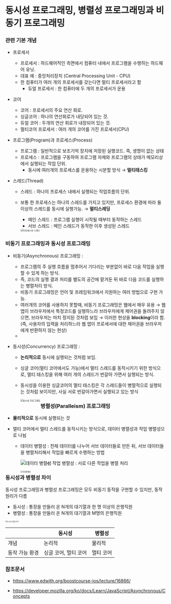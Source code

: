 # **동시성 프로그래밍, 병렬성 프로그래밍과 비동기 프로그래밍**

### 관련 기본 개념

- 프로세서

  - 프로세서 : 하드웨어적인 측면에서 컴퓨터 내에서 프로그램을 수행하는 하드웨어 유닛. 
  - 대표 예 : 중앙처리장치 (Central Processing Unit - CPU)
  - 한 컴퓨터가 여러 개의 프로세서를 갖는다면 멀티 프로세서라고 함
    - 듀얼 프로세서 : 한 컴퓨터에 두 개의 프로세서가 운용

- 코어

  - 코어 : 프로세서의 주요 연산 회로.
  - 싱글코어 : 하나의 연산회로가 내당되어 있는 것. 
  - 듀얼 코어 : 두개의 연산 회로가 내장되어 있는 것.
  - 멀티코어 프로세서 : 여러 개의 코어를 가진 프로세서(CPU)

- 프로그램(Program)과 프로세스(Process)

  - 프로그램 : 일반적으로 보조기억 장치에 저장된 실행코드. 즉, 생명이 없는 상태
  - 프로세스 : 프로그램을 구동하여 프로그램 자체와 프로그램의 상태가 메모리상에서 실행되는 작업 단위.
    - 동시에 여러개의 프로세스를 운용하는 시분할 방식 → **멀티태스킹**

- 스레드(Thread)

  - 스레드 : 하나의 프로세스 내에서 실행되는 작업흐름의 단위.

  - 보통 한 프로세스는 하나의 스레드를 가지고 있지만, 프로세스 환경에 따라 둘 이상의 스레드를 동시에 실행가능. → **멀티스레딩**

    - 메인 스레드 : 프로그램 실행이 시작될 때부터 동작하는 스레드
    - 서브 스레드 : 메인 스레드가 동작한 이후 생성된 스레드

    <img src="https://cphinf.pstatic.net/mooc/20180211_17/1518312108351HdtX0_PNG/130_0.png" alt="프로세스와 스레드" style="zoom:50%;" /> 

### 비동기 프로그래밍과 동시성 프로그래밍

- 비동기(Asynchronous) 프로그래밍 : 

  - 프로그램의 주 실행 흐름을 멈추어서 기다리는 부분없이 바로 다음 작업을 실행할 수 있게 하는 방식.
  - 즉, 코드의 실행 결과 처리를 별도의 공간에 맡겨둔 뒤 바로 다음 코드를 실행하는 병렬처리 방식.
  - 비동기 프로그래밍은 언어 및 프레임워크에서 지원하는 여러 방법으로 구현 가능.
  - 여러개의 코어를 사용하지 못할때, 비동기 프로그래밍은 웹에서 매우 유용  → 웹 앱이 브라우저에서 특정코드를 실행하느라 브라우저에게 제어권을 돌려주지 않으면, 브라우저는 마치 정지된 것처럼 보임 → 이러한 현상을 **blocking**이라 함. (즉, 사용자의 입력을 처리하느라 웹 앱이 프로세서에 대한 제어권을 브라우저에게 반환하지 않는 현상)
  - 

- 동시성(Concurrency) 프로그래밍 : 

  - **논리적으로** 동시에 실행되는 것처럼 보임.

  - 싱글 코어(멀티 코어에서도 가능)에서 멀티 스레드를 동작시키기 위한 방식으로, 멀티 태스킹을 위해 여러 개의 스레드가 번갈아 가면서 실행되는 방식.

  - 동시성을 이용한 싱글코어의 멀티 태스킹은 각 스레드들이 병렬적으로 실행되는 것처럼 보이지만, 사실 서로 번갈아가면서 실행되고 있는 방식

    <img src="https://cphinf.pstatic.net/mooc/20180211_212/1518312196182r0Dad_PNG/130_1.png" alt="동시성 프로그래밍" style="zoom:50%;" align = "left"/>



### 병렬성(Paralleism) 프로그래밍

- **물리적으로** 동시에 실행되는 것

- 멀티 코어에서 멀티 스레드를 동작시키는 방식으로, 데이터 병렬성과 작업 병렬성으로 나뉨

  - 데이터 병렬성 : 전체 데이터를 나누어 서브 데이터들로 만든 뒤, 서브 데이터들을 병렬처리해서 작업을 빠르게 수행하는 방법

    <img src="https://cphinf.pstatic.net/mooc/20180222_126/1519227657117zabNf_PNG/130_2.png" alt="데이터 병렬성" style="zoom:100%;" align="left"/>

    

  - 작업 병렬성 : 서로 다른 작업을 병렬 처리

    <img src="https://cphinf.pstatic.net/mooc/20180211_157/1518312460767vAQHn_PNG/130_3.png" alt="작업병렬성" style="zoom:40%;" align="left"/>

### 동시성과 병렬성 차이

동시성 프로그래밍과 병렬성 프로그래밍은 모두 비동기 동작을 구현할 수 있지만, 동작 원리가 다름

- 동시성 : 통장을 만들러 온 N개의 대기열과 한 명 이상의 은행직원
- 병렬성 : 통장을 만들러 온 N개의 대기열과 M명의 은행직원

<img src="https://cphinf.pstatic.net/mooc/20180211_10/1518312555755FIKMl_PNG/130_4.png" alt="동시성과 벙렬성 차이" style="zoom:30%;" />

|                | 동시성               | 병렬성    |
| -------------- | -------------------- | --------- |
| 개념           | 논리적               | 물리적    |
| 동작 가능 환경 | 싱글 코어, 멀티 코어 | 멀티 코어 |



### 참조문서

- https://www.edwith.org/boostcourse-ios/lecture/16866/

- https://developer.mozilla.org/ko/docs/Learn/JavaScript/Asynchronous/Concepts